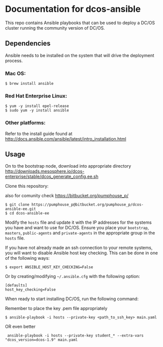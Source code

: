 # Documentation for dcos-ansible

This repo contains Ansible playbooks that can be used to deploy a DC/OS cluster
running the community version of DC/OS.

## Dependencies

Ansible needs to be installed on the system that will drive the deployment
process.

### Mac OS:

```
$ brew install ansible
```

### Red Hat Enterprise Linux:

```
$ yum -y install epel-release
$ sudo yum -y install ansible
```

### Other platforms:

Refer to the install guide found at http://docs.ansible.com/ansible/latest/intro_installation.html

## Usage

On to the bootstrap node, download into appropriate directory
http://downloads.mesosphere.io/dcos-enterprise/stable/dcos_generate_config.ee.sh

Clone this repository:

also for comunity check
https://bitbucket.org/pumphouse_p/

```
$ git clone https://pumphouse_p@bitbucket.org/pumphouse_p/dcos-ansible-ee.git
$ cd dcos-ansible-ee
```

Modify the `hosts` file and update it with the IP addresses for the systems you
have and want to use for DC/OS. Ensure you place your `bootstrap`, `masters`,
`public-agents` and `private-agents` in the appropriate group in the `hosts`
file.

If you have not already made an ssh connection to your remote systems, you will
want to disable Ansible host key checking. This can be done in one of the
following ways:

```
$ export ANSIBLE_HOST_KEY_CHECKING=False
```

Or by creating/modifying `~/.ansible.cfg` with the following option:

```
[defaults]
host_key_checking=False
```

When ready to start installing DC/OS, run the following command:

Remember to place the key .pem file appropriately

```
$ ansible-playbook -i hosts --private-key <path_to_ssh_key> main.yaml
```
OR even better
```
 ansible-playbook -i hosts --private-key student_* --extra-vars "dcos_version=dcos-1.9" main.yaml
 ```
